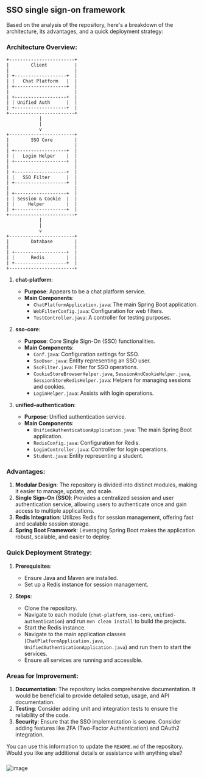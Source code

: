 ## SSO single sign-on framework



Based on the analysis of the repository, here's a breakdown of the architecture, its advantages, and a quick deployment strategy:

### Architecture Overview:

```
+------------------------+
|        Client          |
|                        |
| +-------------------+  |
| |   Chat Platform   |  |
| +-------------------+  |
|                        |
| +-------------------+  |
| | Unified Auth      |  |
| +-------------------+  |
+------------------------+
            |
            |
            v
+------------------------+
|        SSO Core        |
|                        |
| +-------------------+  |
| |   Login Helper    |  |
| +-------------------+  |
|                        |
| +-------------------+  |
| |   SSO Filter      |  |
| +-------------------+  |
|                        |
| +-------------------+  |
| | Session & Cookie  |  |
| |     Helper        |  |
| +-------------------+  |
+------------------------+
            |
            |
            v
+------------------------+
|        Database        |
|                        |
| +-------------------+  |
| |      Redis        |  |
| +-------------------+  |
+------------------------+
```



1. **chat-platform**:
   - **Purpose**: Appears to be a chat platform service.
   - **Main Components**:
     - `ChatPlatformApplication.java`: The main Spring Boot application.
     - `WebFilterConfig.java`: Configuration for web filters.
     - `TestController.java`: A controller for testing purposes.

2. **sso-core**:
   - **Purpose**: Core Single Sign-On (SSO) functionalities.
   - **Main Components**:
     - `Conf.java`: Configuration settings for SSO.
     - `SsoUser.java`: Entity representing an SSO user.
     - `SsoFilter.java`: Filter for SSO operations.
     - `CookieStoreBrowserHelper.java`, `SessionAndCookieHelper.java`, `SessionStoreRedisHelper.java`: Helpers for managing sessions and cookies.
     - `LoginHelper.java`: Assists with login operations.

3. **unified-authentication**:
   - **Purpose**: Unified authentication service.
   - **Main Components**:
     - `UnifiedAuthenticationApplication.java`: The main Spring Boot application.
     - `RedisConfig.java`: Configuration for Redis.
     - `LoginController.java`: Controller for login operations.
     - `Student.java`: Entity representing a student.

### Advantages:

1. **Modular Design**: The repository is divided into distinct modules, making it easier to manage, update, and scale.
2. **Single Sign-On (SSO)**: Provides a centralized session and user authentication service, allowing users to authenticate once and gain access to multiple applications.
3. **Redis Integration**: Utilizes Redis for session management, offering fast and scalable session storage.
4. **Spring Boot Framework**: Leveraging Spring Boot makes the application robust, scalable, and easier to deploy.

### Quick Deployment Strategy:

1. **Prerequisites**:
   - Ensure Java and Maven are installed.
   - Set up a Redis instance for session management.

2. **Steps**:
   - Clone the repository.
   - Navigate to each module (`chat-platform`, `sso-core`, `unified-authentication`) and run `mvn clean install` to build the projects.
   - Start the Redis instance.
   - Navigate to the main application classes (`ChatPlatformApplication.java`, `UnifiedAuthenticationApplication.java`) and run them to start the services.
   - Ensure all services are running and accessible.

### Areas for Improvement:

1. **Documentation**: The repository lacks comprehensive documentation. It would be beneficial to provide detailed setup, usage, and API documentation.
2. **Testing**: Consider adding unit and integration tests to ensure the reliability of the code.
3. **Security**: Ensure that the SSO implementation is secure. Consider adding features like 2FA (Two-Factor Authentication) and OAuth2 integration.

You can use this information to update the `README.md` of the repository. Would you like any additional details or assistance with anything else?

##### 





![image](https://user-images.githubusercontent.com/87351268/163117354-0410ddcd-0104-49b0-853b-9c443edf34c9.png)



